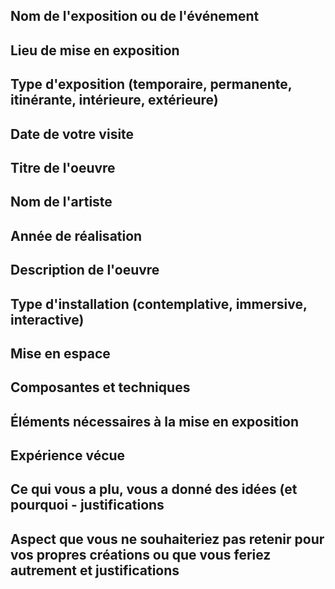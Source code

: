 
## Nom de l'exposition ou de l'événement	

## Lieu de mise en exposition	

## Type d'exposition (temporaire, permanente, itinérante, intérieure, extérieure)

## Date de votre visite	

## Titre de l'oeuvre	

## Nom de l'artiste	

## Année de réalisation	

## Description de l'oeuvre

## Type d'installation (contemplative, immersive, interactive)	

## Mise en espace

## Composantes et techniques

## Éléments nécessaires à la mise en exposition

## Expérience vécue	

## Ce qui vous a plu, vous a donné des idées (et pourquoi - justifications

## Aspect que vous ne souhaiteriez pas retenir pour vos propres créations ou que vous feriez autrement et justifications
